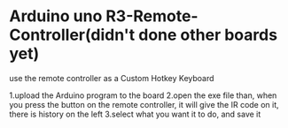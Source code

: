 # Arduino uno R3-Remote-Controller(didn't done other boards yet)
use the remote controller as a Custom Hotkey Keyboard

1.upload the Arduino program to the board
2.open the exe file than, when you press the button on the remote controller, it will give the IR code on it, there is history on the left
3.select what you want it to do, and save it
